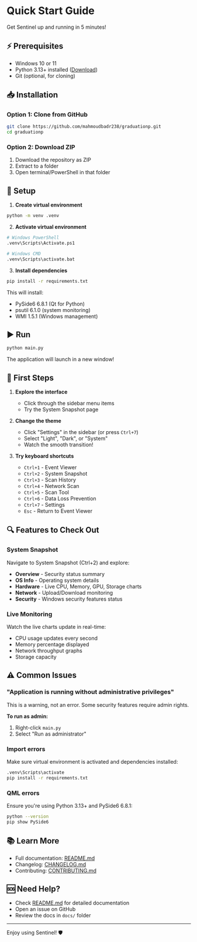 # Quick Start Guide

Get Sentinel up and running in 5 minutes!

## ⚡ Prerequisites

- Windows 10 or 11
- Python 3.13+ installed ([Download](https://www.python.org/downloads/))
- Git (optional, for cloning)

## 📥 Installation

### Option 1: Clone from GitHub
```bash
git clone https://github.com/mahmoudbadr238/graduationp.git
cd graduationp
```

### Option 2: Download ZIP
1. Download the repository as ZIP
2. Extract to a folder
3. Open terminal/PowerShell in that folder

## 🔧 Setup

1. **Create virtual environment**
```bash
python -m venv .venv
```

2. **Activate virtual environment**
```bash
# Windows PowerShell
.venv\Scripts\Activate.ps1

# Windows CMD
.venv\Scripts\activate.bat
```

3. **Install dependencies**
```bash
pip install -r requirements.txt
```

This will install:
- PySide6 6.8.1 (Qt for Python)
- psutil 6.1.0 (system monitoring)
- WMI 1.5.1 (Windows management)

## ▶️ Run

```bash
python main.py
```

The application will launch in a new window!

## 🎨 First Steps

1. **Explore the interface**
   - Click through the sidebar menu items
   - Try the System Snapshot page

2. **Change the theme**
   - Click "Settings" in the sidebar (or press `Ctrl+7`)
   - Select "Light", "Dark", or "System"
   - Watch the smooth transition!

3. **Try keyboard shortcuts**
   - `Ctrl+1` - Event Viewer
   - `Ctrl+2` - System Snapshot
   - `Ctrl+3` - Scan History
   - `Ctrl+4` - Network Scan
   - `Ctrl+5` - Scan Tool
   - `Ctrl+6` - Data Loss Prevention
   - `Ctrl+7` - Settings
   - `Esc` - Return to Event Viewer

## 🔍 Features to Check Out

### System Snapshot
Navigate to System Snapshot (Ctrl+2) and explore:
- **Overview** - Security status summary
- **OS Info** - Operating system details
- **Hardware** - Live CPU, Memory, GPU, Storage charts
- **Network** - Upload/Download monitoring
- **Security** - Windows security features status

### Live Monitoring
Watch the live charts update in real-time:
- CPU usage updates every second
- Memory percentage displayed
- Network throughput graphs
- Storage capacity

## ⚠️ Common Issues

### "Application is running without administrative privileges"
This is a warning, not an error. Some security features require admin rights.

**To run as admin:**
1. Right-click `main.py`
2. Select "Run as administrator"

### Import errors
Make sure virtual environment is activated and dependencies installed:
```bash
.venv\Scripts\activate
pip install -r requirements.txt
```

### QML errors
Ensure you're using Python 3.13+ and PySide6 6.8.1:
```bash
python --version
pip show PySide6
```

## 📚 Learn More

- Full documentation: [README.md](README.md)
- Changelog: [CHANGELOG.md](CHANGELOG.md)
- Contributing: [CONTRIBUTING.md](CONTRIBUTING.md)

## 🆘 Need Help?

- Check [README.md](README.md) for detailed documentation
- Open an issue on GitHub
- Review the docs in `docs/` folder

---

Enjoy using Sentinel! 🛡️
